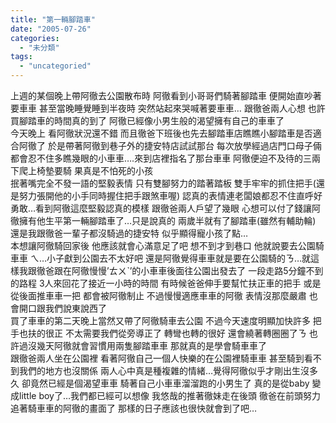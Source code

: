 ```yaml
---
title: "第一輛腳踏車"
date: "2005-07-26"
categories: 
  - "未分類"
tags: 
  - "uncategoried"
---
```


上週的某個晚上帶阿徹去公園散布時 阿徹看到小哥哥們騎著腳踏車 便開始直吵著要車車 甚至當晚睡覺睡到半夜時 突然站起來哭喊著要車車… 跟徹爸兩人心想 也許買腳踏車的時間真的到了 阿徹已經像小男生般的渴望擁有自己的車車了  
今天晚上 看阿徹狀況還不錯 而且徹爸下班後也先去腳踏車店瞧瞧小腳踏車是否適合阿徹了 於是帶著阿徹到巷子外的捷安特店試試那台 每次放學經過店門口母子倆都會忍不住多瞧幾眼的小車車….來到店裡指名了那台車車 阿徹便迫不及待的三兩下爬上椅墊要騎 果真是不怕死的小孩  
抿著嘴完全不發一語的堅毅表情 只有雙腳努力的踏著踏板 雙手牢牢的抓住把手(還是努力張開他的小手同時握住把手跟煞車喔) 認真的表情連老闆娘都忍不住直呼好勇敢…看到阿徹這麼堅毅認真的模樣 跟徹爸兩人戶望了幾眼 心想可以付了錢讓阿徹擁有他生平第一輛腳踏車了…只是說真的 兩歲半就有了腳踏車(雖然有輔助輪) 還是我跟徹爸一輩子都沒騎過的捷安特 似乎顯得寵小孩了點…  
本想讓阿徹騎回家後 他應該就會心滿意足了吧 想不到才到巷口 他就說要去公園騎車車 ㄟ…小子獻到公園去不太好吧 還是阿徹覺得車車就是要在公園騎的ㄋ…就這樣我跟徹爸跟在阿徹慢慢’ㄊㄨˋ’的小車車後面往公園出發去了 一段走路5分鐘不到的路程 3人來回花了接近一小時的時間 有時候爸爸伸手要幫忙扶正車的把手 或是從後面推車車一把 都會被阿徹制止 不過慢慢適應車車的阿徹 表情沒那麼嚴肅 也會開口跟我們說東說西了  
買了車車的第二天晚上當然又帶了阿徹騎車去公園 不過今天速度明顯加快許多 把手也扶的很正 不太需要我們從旁導正了 轉彎也轉的很好 還會繞著轉圈圈了ㄋ 也許過沒幾天阿徹就會習慣用兩隻腳踏車車 那就真的是學會騎車車了  
跟徹爸兩人坐在公園裡 看著阿徹自己一個人快樂的在公園裡騎車車 甚至騎到看不到我們的地方也沒關係 兩人心中真是種複雜的情緒…覺得阿徹似乎才剛出生沒多久 卻竟然已經是個渴望車車 騎著自己小車車溜溜跑的小男生了 真的是從baby 變成little boy了…我們都已經可以想像 我悠哉的推著徹妹走在後頭 徹爸在前頭努力追著騎車車的阿徹的畫面了 那樣的日子應該也很快就會到了吧…
